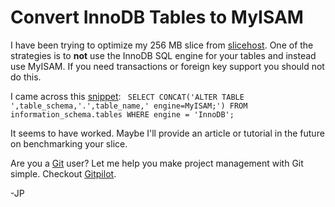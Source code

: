 <!--
author: JP Richardson
publish: Wed Apr 08 2009 02:00:42 GMT-0500 (CDT)
status: publish
type: post
link: https://procbits.wordpress.com/2009/04/07/convert-innodb-tables-to-myisam/
tags: MySql
slug: 2009/04/07/convert-innodb-tables-to-myisam
-->

Convert InnoDB Tables to MyISAM
===============================

I have been trying to optimize my 256 MB slice from
[slicehost](http://slicehost.com). One of the strategies is to **not**
use the InnoDB SQL engine for your tables and instead use MyISAM. If you
need transactions or foreign key support you should not do this.

I came across this
[snippet](http://codesnippets.joyent.com/posts/show/1451):
` SELECT CONCAT('ALTER TABLE ',table_schema,'.',table_name,' engine=MyISAM;') FROM information_schema.tables WHERE engine = 'InnoDB';`

It seems to have worked. Maybe I'll provide an article or tutorial in
the future on benchmarking your slice.

Are you a [Git](http://gitpilot.com) user? Let me help you make project
management with Git simple. Checkout [Gitpilot](http://gitpilot.com).

-JP
